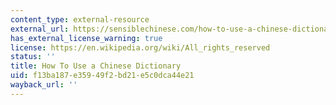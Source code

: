 ```yaml
---
content_type: external-resource
external_url: https://sensiblechinese.com/how-to-use-a-chinese-dictionary/
has_external_license_warning: true
license: https://en.wikipedia.org/wiki/All_rights_reserved
status: ''
title: How To Use a Chinese Dictionary
uid: f13ba187-e359-49f2-bd21-e5c0dca44e21
wayback_url: ''
---
```

